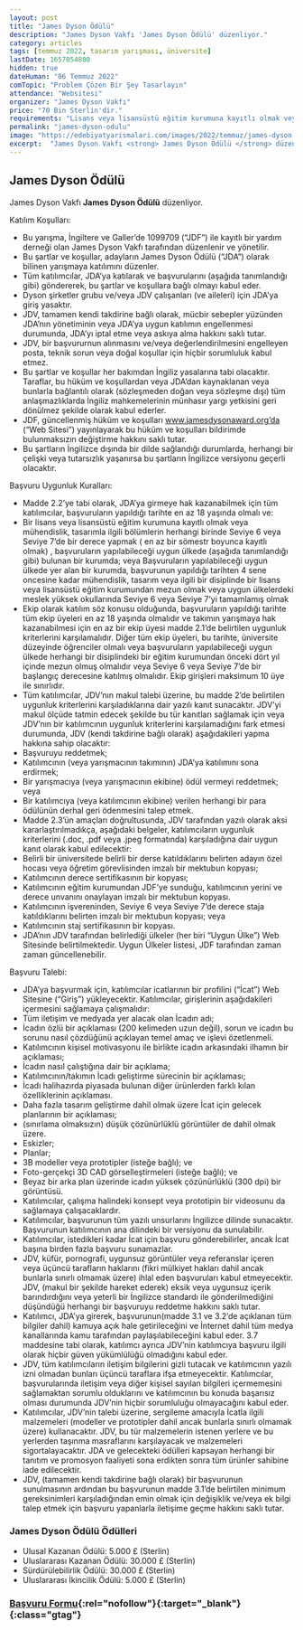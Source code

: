 ```yaml
---
layout: post
title: "James Dyson Ödülü"
description: "James Dyson Vakfı 'James Dyson Ödülü' düzenliyor."
category: articles
tags: [temmuz 2022, tasarım yarışması, üniversite]
lastDate: 1657054800
hidden: true
dateHuman: "06 Temmuz 2022"
comTopic: "Problem Çözen Bir Şey Tasarlayın"
attendance: "Websitesi"
organizer: "James Dyson Vakfı"
price: "70 Bin Sterlin'dir."
requirements: "Lisans veya lisansüstü eğitim kurumuna kayıtlı olmak veya mühendislik, tasarımla ilgili bölümlerin herhangi birinde Seviye 6 veya Seviye 7’de bir derece yapmış 18 yaşını tamamlamış herkes bireysel ve ekip halinde katılabilir."
permalink: "james-dyson-odulu"
image: "https://edebiyatyarismalari.com/images/2022/temmuz/james-dyson-odulu.jpg"
excerpt:  "James Dyson Vakfı <strong> James Dyson Ödülü </strong> düzenliyor."
---
```


## James Dyson Ödülü
James Dyson Vakfı **James Dyson Ödülü** düzenliyor.  

Katılım Koşulları:
- Bu yarışma, İngiltere ve Galler’de 1099709 (“JDF”) ile kayıtlı bir yardım derneği olan James Dyson Vakfı tarafından düzenlenir ve yönetilir.
- Bu şartlar ve koşullar, adayların James Dyson Ödülü (“JDA”) olarak bilinen yarışmaya katılımını düzenler.
- Tüm katılımcılar, JDA’ya katılarak ve başvurularını (aşağıda tanımlandığı gibi) göndererek, bu şartlar ve koşullara bağlı olmayı kabul eder.
- Dyson şirketler grubu ve/veya JDV çalışanları (ve aileleri) için JDA’ya giriş yasaktır.
- JDV, tamamen kendi takdirine bağlı olarak, mücbir sebepler yüzünden JDA’nın yönetiminin veya JDA’ya uygun katılımın engellenmesi durumunda, JDA’yı iptal etme veya askıya alma hakkını saklı tutar.
- JDV, bir başvururnun alınmasını ve/veya değerlendirilmesini engelleyen posta, teknik sorun veya doğal koşullar için hiçbir sorumluluk kabul etmez.
- Bu şartlar ve koşullar her bakımdan İngiliz yasalarına tabi olacaktır. Taraflar, bu hüküm ve koşullardan veya JDA’dan kaynaklanan veya bunlarla bağlantılı olarak (sözleşmeden doğan veya sözleşme dışı) tüm anlaşmazlıklarda İngiliz mahkemelerinin münhasır yargı yetkisini geri dönülmez şekilde olarak kabul ederler.
- JDF, güncellenmiş hüküm ve koşulları www.jamesdysonaward.org’da (“Web Sitesi”) yayınlayarak bu hüküm ve koşulları bildirimde bulunmaksızın değiştirme hakkını saklı tutar.
- Bu şartların İngilizce dışında bir dilde sağlandığı durumlarda, herhangi bir çelişki veya tutarsızlık yaşanırsa bu şartların İngilizce versiyonu geçerli olacaktır.

Başvuru Uygunluk Kuralları:
- Madde 2.2’ye tabi olarak, JDA’ya girmeye hak kazanabilmek için tüm katılımcılar, başvuruların yapıldığı tarihte en az 18 yaşında olmalı ve:
- Bir lisans veya lisansüstü eğitim kurumuna kayıtlı olmak veya mühendislik, tasarımla ilgili bölümlerin herhangi birinde Seviye 6 veya Seviye 7’de bir derece yapmak ( en az bir sömestr boyunca kayıtlı olmak) , başvuruların yapılabileceği uygun ülkede (aşağıda tanımlandığı gibi) bulunan bir kurumda; veya Başvuruların yapılabileceği uygun ülkede yer alan bir kurumda, başvurunun yapıldığı tarihten 4 sene oncesine kadar mühendislik, tasarım veya ilgili bir disiplinde bir lisans veya lisansüstü eğitim kurumundan mezun olmak veya uygun ülkelerdeki meslek yüksek okullarında Seviye 6 veya Seviye 7’yi tamamlamış olmak
- Ekip olarak katılım söz konusu olduğunda, başvuruların yapıldığı tarihte tüm ekip üyeleri en az 18 yaşında olmalıdır ve takımın yarışmaya hak kazanabilmesi için en az bir ekip üyesi madde 2.1’de belirtilen uygunluk kriterlerini karşılamalıdır. Diğer tüm ekip üyeleri, bu tarihte, üniversite düzeyinde öğrenciler olmalı veya başvuruların yapılabileceği uygun ülkede herhangi bir disiplindeki bir eğitim kurumundan önceki dört yıl içinde mezun olmuş olmalıdır veya Seviye 6 veya Seviye 7’de bir başlangıç derecesine katılmış olmalıdır. Ekip girişleri maksimum 10 üye ile sınırlıdır.
- Tüm katılımcılar, JDV’nın makul talebi üzerine, bu madde 2’de belirtilen uygunluk kriterlerini karşıladıklarına dair yazılı kanıt sunacaktır. JDV’yi makul ölçüde tatmin edecek şekilde bu tür kanıtları sağlamak için veya JDV’nın bir katılımcının uygunluk kriterlerini karşılamadığını fark etmesi durumunda, JDV (kendi takdirine bağlı olarak) aşağıdakileri yapma hakkına sahip olacaktır:
- Başvuruyu reddetmek;
- Katılımcının (veya yarışmacının takımının) JDA’ya katılımını sona erdirmek;
- Bir yarışmacıya (veya yarışmacının ekibine) ödül vermeyi reddetmek; veya
- Bir katılımcıya (veya katılımcının ekibine) verilen herhangi bir para ödülünün derhal geri ödenmesini talep etmek.
- Madde 2.3’ün amaçları doğrultusunda, JDV tarafından yazılı olarak aksi kararlaştırılmadıkça, aşağıdaki belgeler, katılımcıların uygunluk kriterlerini (.doc, .pdf veya .jpeg formatında) karşıladığına dair uygun kanıt olarak kabul edilecektir:
- Belirli bir üniversitede belirli bir derse katıldıklarını belirten adayın özel hocası veya öğretim görevlisinden imzalı bir mektubun kopyası;
- Katılımcının derece sertifikasının bir kopyası;
- Katılımcının eğitim kurumundan JDF’ye sunduğu, katılımcının yerini ve derece unvanını onaylayan imzalı bir mektubun kopyası.
- Katılımcının işvereninden, Seviye 6 veya Seviye 7’de derece staja katıldıklarını belirten imzalı bir mektubun kopyası; veya
- Katılımcının staj sertifikasının bir kopyası.
- JDA’nın JDV tarafından belirlediği ülkeler (her biri “Uygun Ülke”) Web Sitesinde belirtilmektedir. Uygun Ülkeler listesi, JDF tarafından zaman zaman güncellenebilir.

Başvuru Talebi:
- JDA’ya başvurmak için, katılımcılar icatlarının bir profilini (“İcat”) Web Sitesine (“Giriş”) yükleyecektir. Katılımcılar, girişlerinin aşağıdakileri içermesini sağlamaya çalışmalıdır:
- Tüm iletişim ve medyada yer alacak olan İcadın adı;
- İcadın özlü bir açıklaması (200 kelimeden uzun değil), sorun ve icadın bu sorunu nasıl çözdüğünü açıklayan temel amaç ve işlevi özetlenmeli.
- Katılımcının kişisel motivasyonu ile birlikte icadın arkasındaki ilhamın bir açıklaması;
- İcadın nasıl çalıştığına dair bir açıklama;
- Katılımcının/takımın İcadı geliştirme sürecinin bir açıklaması;
- İcadı halihazırda piyasada bulunan diğer ürünlerden farklı kılan özelliklerinin açıklaması.
- Daha fazla tasarım geliştirme dahil olmak üzere İcat için gelecek planlarının bir açıklaması;
- (sınırlama olmaksızın) düşük çözünürlüklü görüntüler de dahil olmak üzere.
- Eskizler;
- Planlar;
- 3B modeller veya prototipler (isteğe bağlı); ve
- Foto-gerçekçi 3D CAD görselleştirmeleri (isteğe bağlı); ve
- Beyaz bir arka plan üzerinde icadın yüksek çözünürlüklü (300 dpi) bir görüntüsü.
- Katılımcılar, çalışma halindeki konsept veya prototipin bir videosunu da sağlamaya çalışacaklardır.
- Katılımcılar, başvurunun tüm yazılı unsurlarını İngilizce dilinde sunacaktır. Başvurunun katılımcının ana dilindeki bir versiyonu da sunulabilir.
- Katılımcılar, istedikleri kadar İcat için başvuru gönderebilirler, ancak İcat başına birden fazla başvuru sunamazlar.
- JDV, küfür, pornografi, uygunsuz görüntüler veya referanslar içeren veya üçüncü tarafların haklarını (fikri mülkiyet hakları dahil ancak bunlarla sınırlı olmamak üzere) ihlal eden başvuruları kabul etmeyecektir. JDV, (makul bir şekilde hareket ederek) eksik veya uygunsuz içerik barındırdığını veya yeterli bir İngilizce standardı ile gönderilmediğini düşündüğü herhangi bir başvuruyu reddetme hakkını saklı tutar.
- Katılımcı, JDA’ya girerek, başvurunun(madde 3.1 ve 3.2’de açıklanan tüm bilgiler dahil) kamuya açık hale getirileceğini ve İnternet dahil tüm medya kanallarında kamu tarafından paylaşılabileceğini kabul eder. 3.7 maddesine tabi olarak, katılımcı ayrıca JDV’nin katılımcıya başvuru ilgili olarak hiçbir güven yükümlülüğü olmadığını kabul eder.
- JDV, tüm katılımcıların iletişim bilgilerini gizli tutacak ve katılımcının yazılı izni olmadan bunları üçüncü taraflara ifşa etmeyecektir. Katılımcılar, başvurularında iletişim veya diğer kişisel sayılan bilgileri içermemesini sağlamaktan sorumlu olduklarını ve katılımcının bu konuda başarısız olması durumunda JDV’nin hiçbir sorumluluğu olmayacağını kabul eder.
- Katılımcılar, JDV’nin talebi üzerine, sergileme amacıyla İcatla ilgili malzemeleri (modeller ve prototipler dahil ancak bunlarla sınırlı olmamak üzere) kullanacaktır. JDV, bu tür malzemelerin istenen yerlere ve bu yerlerden taşınma masraflarını karşılayacak ve malzemeleri sigortalayacaktır. JDA ve gelecekteki ödülleri kapsayan herhangi bir tanıtım ve promosyon faaliyeti sona erdikten sonra tüm ürünler sahibine iade edilecektir.
- JDV, (tamamen kendi takdirine bağlı olarak) bir başvurunun sunulmasının ardından bu başvurunun madde 3.1’de belirtilen minimum gereksinimleri karşıladığından emin olmak için değişiklik ve/veya ek bilgi talep etmek için başvuru yapanlarla iletişime geçme hakkını saklı tutar.


### James Dyson Ödülü Ödülleri
- Ulusal Kazanan Ödülü: 5.000 £ (Sterlin)
- Uluslararası Kazanan Ödülü: 30.000 £ (Sterlin)
- Sürdürülebilirlik Ödülü: 30.000 £ (Sterlin)
- Uluslararası İkincilik Ödülü: 5.000 £ (Sterlin)


### [Başvuru Formu](https://www.jamesdysonaward.org/tr-tr/home/?ref=edebiyatyarismalari.com){:rel="nofollow"}{:target="_blank"}{:class="gtag"}